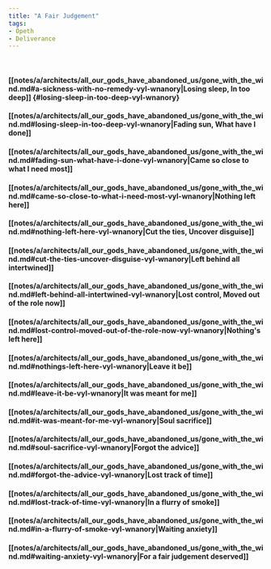 ```yaml
---
title: "A Fair Judgement"
tags:
- Opeth
- Deliverance
---
```

&nbsp;
#### [[notes/a/architects/all_our_gods_have_abandoned_us/gone_with_the_wind.md#a-sickness-with-no-remedy-vyl-wnanory|Losing sleep, In too deep]] {#losing-sleep-in-too-deep-vyl-wnanory}
#### [[notes/a/architects/all_our_gods_have_abandoned_us/gone_with_the_wind.md#losing-sleep-in-too-deep-vyl-wnanory|Fading sun, What have I done]]
#### [[notes/a/architects/all_our_gods_have_abandoned_us/gone_with_the_wind.md#fading-sun-what-have-i-done-vyl-wnanory|Came so close to what I need most]]
#### [[notes/a/architects/all_our_gods_have_abandoned_us/gone_with_the_wind.md#came-so-close-to-what-i-need-most-vyl-wnanory|Nothing left here]]
#### [[notes/a/architects/all_our_gods_have_abandoned_us/gone_with_the_wind.md#nothing-left-here-vyl-wnanory|Cut the ties, Uncover disguise]]
#### [[notes/a/architects/all_our_gods_have_abandoned_us/gone_with_the_wind.md#cut-the-ties-uncover-disguise-vyl-wnanory|Left behind all intertwined]]
#### [[notes/a/architects/all_our_gods_have_abandoned_us/gone_with_the_wind.md#left-behind-all-intertwined-vyl-wnanory|Lost control, Moved out of the role now]]
#### [[notes/a/architects/all_our_gods_have_abandoned_us/gone_with_the_wind.md#lost-control-moved-out-of-the-role-now-vyl-wnanory|Nothing's left here]]
#### [[notes/a/architects/all_our_gods_have_abandoned_us/gone_with_the_wind.md#nothings-left-here-vyl-wnanory|Leave it be]]
#### [[notes/a/architects/all_our_gods_have_abandoned_us/gone_with_the_wind.md#leave-it-be-vyl-wnanory|It was meant for me]]
#### [[notes/a/architects/all_our_gods_have_abandoned_us/gone_with_the_wind.md#it-was-meant-for-me-vyl-wnanory|Soul sacrifice]]
#### [[notes/a/architects/all_our_gods_have_abandoned_us/gone_with_the_wind.md#soul-sacrifice-vyl-wnanory|Forgot the advice]]
#### [[notes/a/architects/all_our_gods_have_abandoned_us/gone_with_the_wind.md#forgot-the-advice-vyl-wnanory|Lost track of time]]
#### [[notes/a/architects/all_our_gods_have_abandoned_us/gone_with_the_wind.md#lost-track-of-time-vyl-wnanory|In a flurry of smoke]]
#### [[notes/a/architects/all_our_gods_have_abandoned_us/gone_with_the_wind.md#in-a-flurry-of-smoke-vyl-wnanory|Waiting anxiety]]
#### [[notes/a/architects/all_our_gods_have_abandoned_us/gone_with_the_wind.md#waiting-anxiety-vyl-wnanory|For a fair judgement deserved]]

